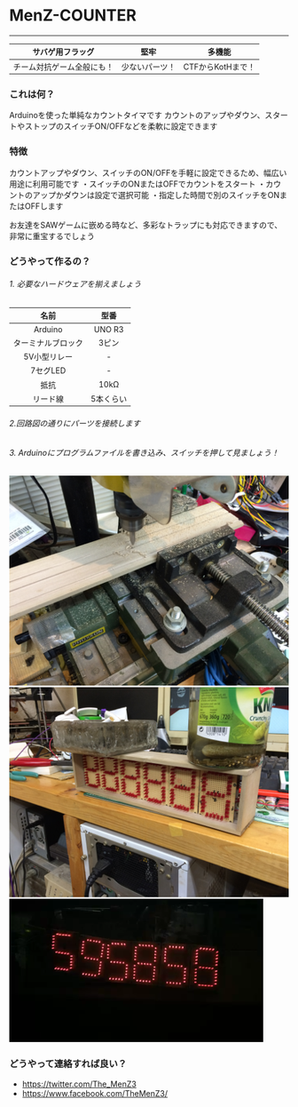 # MenZ-COUNTER #
***

|サバゲ用フラッグ|堅牢|多機能|
|:---:|:---:|:---:|
|チーム対抗ゲーム全般にも！|少ないパーツ！|CTFからKotHまで！|

### これは何？ ###

Arduinoを使った単純なカウントタイマです
カウントのアップやダウン、スタートやストップのスイッチON/OFFなどを柔軟に設定できます

### 特徴 ###

カウントアップやダウン、スイッチのON/OFFを手軽に設定できるため、幅広い用途に利用可能です
・スイッチのONまたはOFFでカウントをスタート
・カウントのアップかダウンは設定で選択可能
・指定した時間で別のスイッチをONまたはOFFします
  
お友達をSAWゲームに嵌める時など、多彩なトラップにも対応できますので、非常に重宝するでしょう

### どうやって作るの？ ###

###### 1. 必要なハードウェアを揃えましょう  

|名前|型番|
|:---:|:---:|
|Arduino|UNO R3|
|ターミナルブロック|3ピン|
|5V小型リレー|-|
|7セグLED|-|
|抵抗|10kΩ|
|リード線|5本くらい|

###### 2.回路図の通りにパーツを接続します

###### 3. Arduinoにプログラムファイルを書き込み、スイッチを押して見ましょう！

![箱作成１](./IMG_1452.JPG)
![箱作成２](./IMG_1456.JPG)
![テスト実行](./MenZ-COUNTER.png)

### どうやって連絡すれば良い？ ###

* https://twitter.com/The_MenZ3
* https://www.facebook.com/TheMenZ3/
